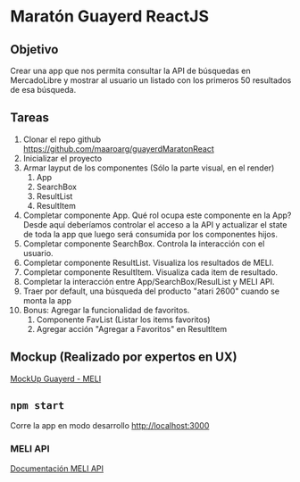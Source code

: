 # Maratón Guayerd ReactJS

## Objetivo

Crear una app que nos permita consultar la API de búsquedas en MercadoLibre y mostrar al usuario un listado con los primeros 50 resultados de esa búsqueda.

## Tareas

1. Clonar el repo github https://github.com/maaroarg/guayerdMaratonReact
2. Inicializar el proyecto
3. Armar layput de los componentes (Sólo la parte visual, en el render)
   1. App
   2. SearchBox
   3. ResultList
   4. ResultItem
4. Completar componente App. Qué rol ocupa este componente en la App?
   Desde aquí deberíamos controlar el acceso a la API y actualizar el state de toda la app que luego será consumida por los componentes hijos.
5. Completar componente SearchBox. Controla la interacción con el usuario.
6. Completar componente ResultList. Visualiza los resultados de MELI.
7. Completar componente ResultItem. Visualiza cada item de resultado.
8. Completar la interacción entre App/SearchBox/ResulList y MELI API.
9. Traer por default, una búsqueda del producto "atari 2600" cuando se monta la app
10. Bonus: Agregar la funcionalidad de favoritos.
    1. Componente FavList (Listar los items favoritos)
    2. Agregar acción "Agregar a Favoritos" en ResultItem

## Mockup (Realizado por expertos en UX)

[MockUp Guayerd - MELI](https://github.com/maaroarg/guayerdMaratonReact/blob/master/mockupGuayerdMELI.png)

## `npm start`

Corre la app en modo desarrollo
[http://localhost:3000](http://localhost:3000)

### MELI API

[Documentación MELI API](https://developers.mercadolibre.com.ar/es_ar/items-y-busquedas#Obtener-%C3%ADtems-de-una-consulta-de-b%C3%BAsqueda)
